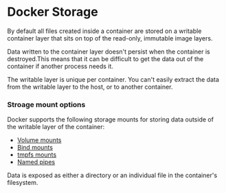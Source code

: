 # Docker Storage

By default all files created inside a container are stored on a writable container layer that sits on top of the read-only, immutable image layers.

Data written to the container layer doesn't persist when the container is destroyed.This means that it can be difficult to get the data out of the container if another process needs it.

The writable layer is unique per container. You can't easily extract the data from the writable layer to the host, or to another container.

### Stroage mount options

Docker supports the following storage mounts for storing data outside of the writable layer of the container:

- [Volume mounts](volume/README.md)
- [Bind mounts](bind-mount/README.md)
- [tmpfs mounts](tmpfs/README.md)
- [Named pipes](named-pipes/README.md)

Data is exposed as either a directory or an individual file in the container's filesystem.

